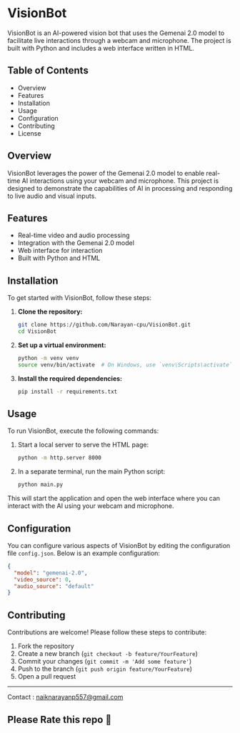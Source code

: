 # VisionBot

VisionBot is an AI-powered vision bot that uses the Gemenai 2.0 model to facilitate live interactions through a webcam and microphone. The project is built with Python and includes a web interface written in HTML.

## Table of Contents
- Overview
- Features
- Installation
- Usage
- Configuration
- Contributing
- License

## Overview

VisionBot leverages the power of the Gemenai 2.0 model to enable real-time AI interactions using your webcam and microphone. This project is designed to demonstrate the capabilities of AI in processing and responding to live audio and visual inputs.

## Features

- Real-time video and audio processing
- Integration with the Gemenai 2.0 model
- Web interface for interaction
- Built with Python and HTML

## Installation

To get started with VisionBot, follow these steps:

1. **Clone the repository:**
   ```bash
   git clone https://github.com/Narayan-cpu/VisionBot.git
   cd VisionBot
   ```

2. **Set up a virtual environment:**
   ```bash
   python -m venv venv
   source venv/bin/activate  # On Windows, use `venv\Scripts\activate`
   ```

3. **Install the required dependencies:**
   ```bash
   pip install -r requirements.txt
   ```

## Usage

To run VisionBot, execute the following commands:

1. Start a local server to serve the HTML page:
   ```bash
   python -m http.server 8000
   ```

2. In a separate terminal, run the main Python script:
   ```bash
   python main.py
   ```

This will start the application and open the web interface where you can interact with the AI using your webcam and microphone.

## Configuration

You can configure various aspects of VisionBot by editing the configuration file `config.json`. Below is an example configuration:
```json
{
  "model": "gemenai-2.0",
  "video_source": 0,
  "audio_source": "default"
}
```

## Contributing

Contributions are welcome! Please follow these steps to contribute:

1. Fork the repository
2. Create a new branch (`git checkout -b feature/YourFeature`)
3. Commit your changes (`git commit -m 'Add some feature'`)
4. Push to the branch (`git push origin feature/YourFeature`)
5. Open a pull request



---
Contact : naiknarayanp557@gmail.com
## Please Rate this repo 🤗
